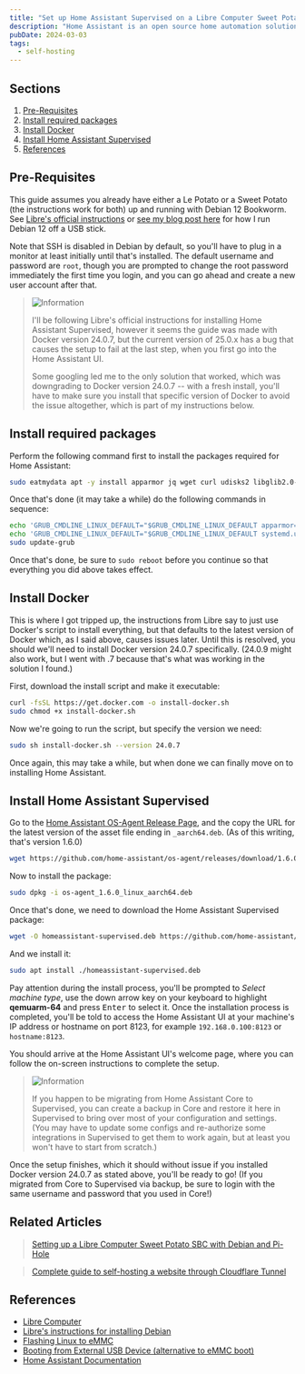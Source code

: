 ```yaml
---
title: "Set up Home Assistant Supervised on a Libre Computer Sweet Potato SBC"
description: "Home Assistant is an open source home automation solution that gives you local control over your smart home. It can also be run on Libre Computer's boards, but I ran into some issues following the official instructions from Libre, so here's how I got it working."
pubDate: 2024-03-03
tags:
  - self-hosting
---
```


## Sections

1. [Pre-Requisites](#pre)
2. [Install required packages](#packages)
3. [Install Docker](#docker)
4. [Install Home Assistant Supervised](#ha)
5. [References](#ref)

<div id='pre' />

## Pre-Requisites

This guide assumes you already have either a Le Potato or a Sweet Potato (the instructions work for both) up and running with Debian 12 Bookworm. See <a href="https://hub.libre.computer/t/debian-11-bullseye-and-12-bookworm-for-libre-computer-boards/230" target="_blank">Libre's official instructions</a> or <a href="/blog/setting-up-sweet-potato-debian-pihole/#boot" target="_blank">see my blog post here</a> for how I run Debian 12 off a USB stick.

Note that SSH is disabled in Debian by default, so you'll have to plug in a monitor at least initially until that's installed. The default username and password are `root`, though you are prompted to change the root password immediately the first time you login, and you can go ahead and create a new user account after that.

> <img src="/assets/info.svg" class="info" loading="lazy" decoding="async" alt="Information">
>
> I'll be following Libre's official instructions for installing Home Assistant Supervised, however it seems the guide was made with Docker version 24.0.7, but the current version of 25.0.x has a bug that causes the setup to fail at the last step, when you first go into the Home Assistant UI.
> 
> Some googling led me to the only solution that worked, which was downgrading to Docker version 24.0.7 -- with a fresh install, you'll have to make sure you install that specific version of Docker to avoid the issue altogether, which is part of my instructions below.

<div id='packages' />

## Install required packages

Perform the following command first to install the packages required for Home Assistant:

```bash
sudo eatmydata apt -y install apparmor jq wget curl udisks2 libglib2.0-bin network-manager dbus lsb-release systemd-journal-remote systemd-resolved
```

Once that's done (it may take a while) do the following commands in sequence:

```bash
echo 'GRUB_CMDLINE_LINUX_DEFAULT="$GRUB_CMDLINE_LINUX_DEFAULT apparmor=1 security=apparmor"' | sudo tee /etc/default/grub.d/apparmor.cfg
echo 'GRUB_CMDLINE_LINUX_DEFAULT="$GRUB_CMDLINE_LINUX_DEFAULT systemd.unified_cgroup_hierarchy=0"' | sudo tee /etc/default/grub.d/cgroupsv1.cfg
sudo update-grub
```

Once that's done, be sure to `sudo reboot` before you continue so that everything you did above takes effect.

<div id='docker' />

## Install Docker

This is where I got tripped up, the instructions from Libre say to just use Docker's script to install everything, but that defaults to the latest version of Docker which, as I said above, causes issues later. Until this is resolved, you should we'll need to install Docker version 24.0.7 specifically. (24.0.9 might also work, but I went with .7 because that's what was working in the solution I found.)

First, download the install script and make it executable:

```bash
curl -fsSL https://get.docker.com -o install-docker.sh
sudo chmod +x install-docker.sh
```

Now we're going to run the script, but specify the version we need:

```bash
sudo sh install-docker.sh --version 24.0.7
```

Once again, this may take a while, but when done we can finally move on to installing Home Assistant.

<div id='ha' />

## Install Home Assistant Supervised

Go to the <a href="https://github.com/home-assistant/os-agent/releases/latest" target="_blank">Home Assistant OS-Agent Release Page</a>, and the copy the URL for the latest version of the asset file ending in `_aarch64.deb`. (As of this writing, that's version 1.6.0)

```bash
wget https://github.com/home-assistant/os-agent/releases/download/1.6.0/os-agent_1.6.0_linux_aarch64.deb
```

Now to install the package:

```bash
sudo dpkg -i os-agent_1.6.0_linux_aarch64.deb
```

Once that's done, we need to download the Home Assistant Supervised package:

```bash
wget -O homeassistant-supervised.deb https://github.com/home-assistant/supervised-installer/releases/latest/download/homeassistant-supervised.deb
```

And we install it:

```bash
sudo apt install ./homeassistant-supervised.deb
```

Pay attention during the install process, you'll be prompted to _Select machine type_, use the down arrow key on your keyboard to highlight **qemuarm-64** and press <kbd>Enter</kbd> to select it. Once the installation process is completed, you'll be told to access the Home Assistant UI at your machine's IP address or hostname on port 8123, for example `192.168.0.100:8123` or `hostname:8123`.

You should arrive at the Home Assistant UI's welcome page, where you can follow the on-screen instructions to complete the setup.

> <img src="/assets/info.svg" class="info" loading="lazy" decoding="async" alt="Information">
>
> If you happen to be migrating from Home Assistant Core to Supervised, you can create a backup in Core and restore it here in Supervised to bring over most of your configuration and settings. (You may have to update some configs and re-authorize some integrations in Supervised to get them to work again, but at least you won't have to start from scratch.)

Once the setup finishes, which it should without issue if you installed Docker version 24.0.7 as stated above, you'll be ready to go! (If you migrated from Core to Supervised via backup, be sure to login with the same username and password that you used in Core!)

## Related Articles

> [Setting up a Libre Computer Sweet Potato SBC with Debian and Pi-Hole](/blog/setting-up-sweet-potato-debian-pihole/)

> [Complete guide to self-hosting a website through Cloudflare Tunnel](/blog/self-host-website-cloudflare-tunnel/)

<div id='ref' />

## References

- <a href="https://libre.computer" target="_blank">Libre Computer</a>
- <a href="https://hub.libre.computer/t/debian-11-bullseye-and-12-bookworm-for-libre-computer-boards/230" target="_blank">Libre's instructions for installing Debian</a>
- <a href="https://hub.libre.computer/t/libre-computer-aml-s905x-cc-emmc-flashing-steps-from-linux/33" target="_blank">Flashing Linux to eMMC</a>
- <a href="https://hub.libre.computer/t/booting-from-external-usb-device-or-bootrom-unsupported-device/51" target="_blank">Booting from External USB Device (alternative to eMMC boot)</a>
- <a href="https://www.home-assistant.io/docs" target="_blank">Home Assistant Documentation</a>
